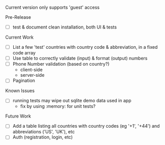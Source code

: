 
Current version only supports 'guest' access

Pre-Release
* [ ] test & document clean installation, both UI & tests

Current Work
* [ ] List a few 'test' countries with country code & abbreviation, in a fixed code array
* [ ] Use table to correctly validate (input) & format (output) numbers
* [ ] Phone Number validation (based on country?)
  * client-side
  * server-side
* [ ] Pagination

Known Issues
* [ ] running tests may wipe out sqlite demo data used in app
  * fix by using :memory: for unit tests?

Future Work
* [ ] Add a table listing all countries with country codes (eg '+1', '+44') and abbreviations ('US', 'UK'), etc
* [ ] Auth (registration, login, etc)
